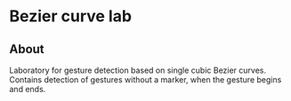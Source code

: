 # Bezier curve lab

## About

Laboratory for gesture detection based on single cubic Bezier curves.
Contains detection of gestures without a marker, when the gesture
begins and ends.